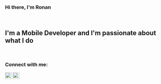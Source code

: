 ### Hi there, I'm Ronan

<br />

## I'm a Mobile Developer and I'm passionate about what I do

<br />

### Connect with me:

[<img align="left" alt="codeSTACKr | LinkedIn" width="22px" src="https://cdn.jsdelivr.net/npm/simple-icons@v3/icons/linkedin.svg" />][linkedin]
[<img align="left" alt="codeSTACKr | Instagram" width="22px" src="https://cdn.jsdelivr.net/npm/simple-icons@v3/icons/instagram.svg" />][instagram]

[instagram]: https://www.instagram.com/costtaRonan/
[linkedin]: https://www.linkedin.com/in/ronan-costa-812b86121